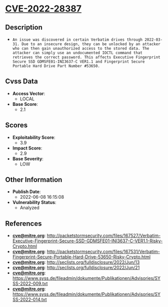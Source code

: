
# [CVE-2022-28387](http://packetstormsecurity.com/files/167527/Verbatim-Executive-Fingerprint-Secure-SSD-GDMSFE01-INI3637-C-VER1.1-Risky-Crypto.html)

## Description

- `An issue was discovered in certain Verbatim drives through 2022-03-31. Due to an insecure design, they can be unlocked by an attacker who can then gain unauthorized access to the stored data. The attacker can simply use an undocumented IOCTL command that retrieves the correct password. This affects Executive Fingerprint Secure SSD GDMSFE01-INI3637-C VER1.1 and Fingerprint Secure Portable Hard Drive Part Number #53650.`

## Cvss Data

- **Access Vector**:
  - LOCAL
- **Base Score**:
  - 2.1

## Scores

- **Exploitability Score**:
  - 3.9
- **Impact Score**:
  - 2.9
- **Base Severity**:
  - LOW

## Other Information

- **Publish Date**:
  - 2022-06-08 16:15:08
- **Vulnerability Status**:
  - Analyzed

## References

- **cve@mitre.org**: http://packetstormsecurity.com/files/167527/Verbatim-Executive-Fingerprint-Secure-SSD-GDMSFE01-INI3637-C-VER1.1-Risky-Crypto.html
- **cve@mitre.org**: http://packetstormsecurity.com/files/167531/Verbatim-Fingerprint-Secure-Portable-Hard-Drive-53650-Risky-Crypto.html
- **cve@mitre.org**: http://seclists.org/fulldisclosure/2022/Jun/13
- **cve@mitre.org**: http://seclists.org/fulldisclosure/2022/Jun/21
- **cve@mitre.org**: https://www.syss.de/fileadmin/dokumente/Publikationen/Advisories/SYSS-2022-009.txt
- **cve@mitre.org**: https://www.syss.de/fileadmin/dokumente/Publikationen/Advisories/SYSS-2022-014.txt
